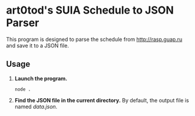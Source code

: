 # art0tod's SUIA Schedule to JSON Parser

This program is designed to parse the schedule from http://rasp.guap.ru and save it to a JSON file.
 
## Usage
1. **Launch the program.**
    ```
    node .
    ```
2. **Find the JSON file in the current directory.**
   By default, the output file is named *data.json*.
